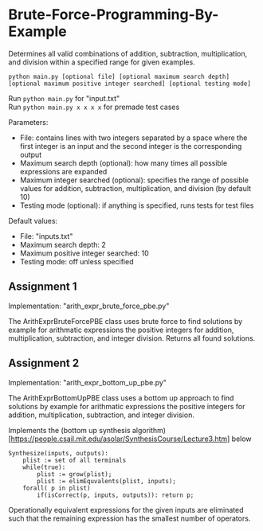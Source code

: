 # Brute-Force-Programming-By-Example

Determines all valid combinations of addition, subtraction, multiplication, and division within a specified range for given examples.

`python main.py [optional file] [optional maximum search depth] [optional maximum positive integer searched] [optional testing mode]`

Run `python main.py` for "input.txt"  
Run `python main.py x x x x` for premade test cases

Parameters:
- File: contains lines with two integers separated by a space where the first integer is an input and the second integer is the corresponding output  
- Maximum search depth (optional): how many times all possible expressions are expanded
- Maximum integer searched (optional): specifies the range of possible values for addition, subtraction, multiplication, and division (by default 10)  
- Testing mode (optional): if anything is specified, runs tests for test files  

Default values:
- File: "inputs.txt"  
- Maximum search depth: 2
- Maximum positive integer searched: 10  
- Testing mode: off unless specified  

## Assignment 1

Implementation: "arith_expr_brute_force_pbe.py"

The ArithExprBruteForcePBE class uses brute force to find solutions by example for arithmatic expressions the positive integers for addition, multiplication, subtraction, and integer division. Returns all found solutions.

## Assignment 2

Implementation: "arith_expr_bottom_up_pbe.py"

The ArithExprBottomUpPBE class uses a bottom up approach to find solutions by example for arithmatic expressions the positive integers for addition, multiplication, subtraction, and integer division. 

Implements the (bottom up synthesis algorithm)[https://people.csail.mit.edu/asolar/SynthesisCourse/Lecture3.htm] below
```
Synthesize(inputs, outputs):
    plist := set of all terminals
    while(true):
        plist := grow(plist);
        plist := elimEquvalents(plist, inputs);
    forall( p in plist)
        if(isCorrect(p, inputs, outputs)): return p;
```

Operationally equivalent expressions for the given inputs are eliminated such that the remaining expression has the smallest number of operators.


